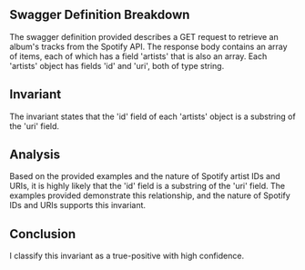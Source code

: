 ## Swagger Definition Breakdown
The swagger definition provided describes a GET request to retrieve an album's tracks from the Spotify API. The response body contains an array of items, each of which has a field 'artists' that is also an array. Each 'artists' object has fields 'id' and 'uri', both of type string.

## Invariant
The invariant states that the 'id' field of each 'artists' object is a substring of the 'uri' field.

## Analysis
Based on the provided examples and the nature of Spotify artist IDs and URIs, it is highly likely that the 'id' field is a substring of the 'uri' field. The examples provided demonstrate this relationship, and the nature of Spotify IDs and URIs supports this invariant.

## Conclusion
I classify this invariant as a true-positive with high confidence.
